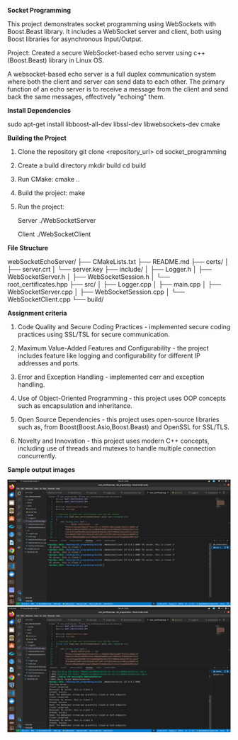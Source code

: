 **Socket Programming**

This project demonstrates socket programming using WebSockets with Boost.Beast library. It includes a WebSocket server and client, both using Boost libraries for asynchronous Input/Output.

Project: Created a secure WebSocket-based echo server using c++(Boost.Beast) library in Linux OS.

A websocket-based echo server is a full duplex communication system where both the client and server can send data to each other. The primary function of an echo server is to receive a message from the client and send back the same messages, effectively "echoing" them.

**Install Dependencies**

sudo apt-get install libboost-all-dev libssl-dev libwebsockets-dev cmake

**Building the Project**

1. Clone the repository
   git clone <repository_url>
   cd socket_programming

2. Create a build directory
   mkdir build
   cd build

3. Run CMake:
   cmake ..

4. Build the project:
   make

5. Run the project:

   Server
       ./WebSocketServer <ip> <port>

   Client
       ./WebSocketClient <ip> <port> <message>

**File Structure**

webSocketEchoServer/
├── CMakeLists.txt
├── README.md
├── certs/
│   ├── server.crt
│   └── server.key
├── include/
│   ├── Logger.h
│   ├── WebSocketServer.h
│   ├── WebSocketSession.h
│   └── root_certificates.hpp
├── src/
│   ├── Logger.cpp
│   ├── main.cpp
│   ├── WebSocketServer.cpp
│   ├── WebSocketSession.cpp
│   └── WebSocketClient.cpp
└── build/


**Assignment criteria**

1. Code Quality and Secure Coding Practices - implemented secure coding practices using SSL/TSL for secure communication.

2. Maximum Value-Added Features and Configurability - the project includes feature like logging and configurability for different IP addresses and ports.

3. Error and Exception Handling - implemented cerr and exception handling.

4. Use of Object-Oriented Programming - this project uses OOP concepts such as encapsulation and inheritance.

5. Open Source Dependencies - this project uses open-source libraries such as, from Boost(Boost.Asio,Boost.Beast) and OpenSSL for SSL/TLS.

6. Novelty and Innovation - this project uses modern C++ concepts, including use of threads and mutexes to handle multiple connection concurrently.


**Sample output images**

![Example Image](images/example1.png)
![Example Image](images/example2.png)